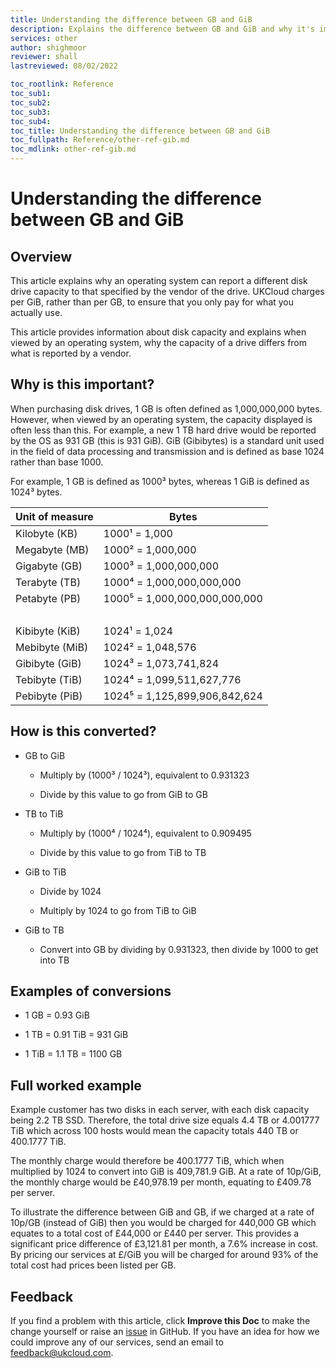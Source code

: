 ```yaml
---
title: Understanding the difference between GB and GiB
description: Explains the difference between GB and GiB and why it's important
services: other
author: shighmoor
reviewer: shall
lastreviewed: 08/02/2022

toc_rootlink: Reference
toc_sub1: 
toc_sub2:
toc_sub3:
toc_sub4:
toc_title: Understanding the difference between GB and GiB
toc_fullpath: Reference/other-ref-gib.md
toc_mdlink: other-ref-gib.md
---
```


# Understanding the difference between GB and GiB

## Overview

This article explains why an operating system can report a different disk drive capacity to that specified by the vendor of the drive. UKCloud charges per GiB, rather than per GB, to ensure that you only pay for what you actually use. 

This article provides information about disk capacity and explains when viewed by an operating system, why the capacity of a drive differs from what is reported by a vendor.

## Why is this important?

When purchasing disk drives, 1 GB is often defined as 1,000,000,000 bytes. However, when viewed by an operating system, the capacity displayed is often less than this. For example, a new 1 TB hard drive would be reported by the OS as 931 GB (this is 931 GiB). GiB (Gibibytes) is a standard unit used in the field of data processing and transmission and is defined as base 1024 rather than base 1000.

For example, 1 GB is defined as 1000&sup3; bytes, whereas 1 GiB is defined as 1024&sup3; bytes.

Unit of measure | Bytes
----------------|------
Kilobyte (KB)   | 1000&sup1; = 1,000
Megabyte (MB)   | 1000&sup2; = 1,000,000
Gigabyte (GB)   | 1000&sup3; = 1,000,000,000
Terabyte (TB)   | 1000&#8308; = 1,000,000,000,000
Petabyte (PB)   | 1000&#8309; = 1,000,000,000,000,000
&nbsp;          | &nbsp;
Kibibyte (KiB)  | 1024&sup1; = 1,024
Mebibyte (MiB)  | 1024&sup2; = 1,048,576
Gibibyte (GiB)  | 1024&sup3; = 1,073,741,824
Tebibyte (TiB)  | 1024&#8308; = 1,099,511,627,776
Pebibyte (PiB)  | 1024&#8309; = 1,125,899,906,842,624

## How is this converted?

- GB to GiB

  - Multiply by (1000&sup3; / 1024&sup3;), equivalent to 0.931323

  - Divide by this value to go from GiB to GB

- TB to TiB

  - Multiply by (1000&#8308; / 1024&#8308;), equivalent to 0.909495

  - Divide by this value to go from TiB to TB

- GiB to TiB

  - Divide by 1024

  - Multiply by 1024 to go from TiB to GiB

- GiB to TB

  - Convert into GB by dividing by 0.931323, then divide by 1000 to get into TB

## Examples of conversions

- 1 GB = 0.93 GiB

- 1 TB = 0.91 TiB = 931 GiB

- 1 TiB = 1.1 TB = 1100 GB

## Full worked example

Example customer has two disks in each server, with each disk capacity being 2.2 TB SSD. Therefore, the total drive size equals 4.4 TB or 4.001777 TiB which across 100 hosts would mean the capacity totals 440 TB or 400.1777 TiB.

The monthly charge would therefore be 400.1777 TiB, which when multiplied by 1024 to convert into GiB is 409,781.9 GiB. At a rate of 10p/GiB, the monthly charge would be £40,978.19 per month, equating to £409.78 per server.

To illustrate the difference between GiB and GB, if we charged at a rate of 10p/GB (instead of GiB) then you would be charged for 440,000 GB which equates to a total cost of £44,000 or £440 per server. This provides a significant price difference of £3,121.81 per month, a 7.6% increase in cost. By pricing our services at £/GiB you will be charged for around 93% of the total cost had prices been listed per GB.

## Feedback

If you find a problem with this article, click **Improve this Doc** to make the change yourself or raise an [issue](https://github.com/UKCloud/documentation/issues) in GitHub. If you have an idea for how we could improve any of our services, send an email to <feedback@ukcloud.com>.
